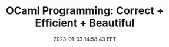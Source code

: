 ---
link: "https://cs3110.github.io/textbook/cover.html"
title: "OCaml Programming: Correct + Efficient + Beautiful"
date: 2023-01-03 14:58:43 EET
tags:
  - Book
  - FP
  - OCaml
  - Programming
  - YouTube
  - Video
social_description: >
  Another resource for learning OCaml, backed by a playlist of YouTube videos.
---